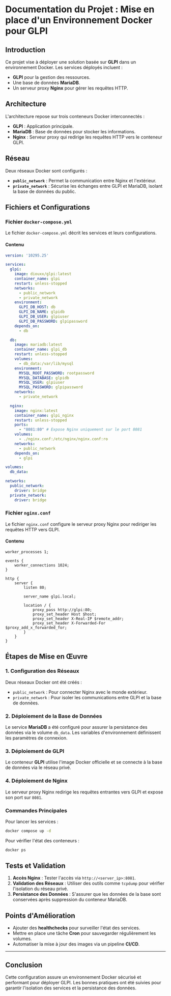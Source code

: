 # Documentation du Projet : Mise en place d'un Environnement Docker pour GLPI

## Introduction
Ce projet vise à déployer une solution basée sur **GLPI** dans un environnement Docker. Les services déployés incluent :
- **GLPI** pour la gestion des ressources.
- Une base de données **MariaDB**.
- Un serveur proxy **Nginx** pour gérer les requêtes HTTP.

## Architecture
L'architecture repose sur trois conteneurs Docker interconnectés :
- **GLPI** : Application principale.
- **MariaDB** : Base de données pour stocker les informations.
- **Nginx** : Serveur proxy qui redirige les requêtes HTTP vers le conteneur GLPI.

## Réseau
Deux réseaux Docker sont configurés :
- **`public_network`** : Permet la communication entre Nginx et l'extérieur.
- **`private_network`** : Sécurise les échanges entre GLPI et MariaDB, isolant la base de données du public.

## Fichiers et Configurations

### Fichier `docker-compose.yml`
Le fichier `docker-compose.yml` décrit les services et leurs configurations.

#### Contenu
```yaml
version: '10295.25'

services:
  glpi:
    image: diouxx/glpi:latest
    container_name: glpi
    restart: unless-stopped
    networks:
      - public_network
      - private_network
    environment:
      GLPI_DB_HOST: db
      GLPI_DB_NAME: glpidb
      GLPI_DB_USER: glpiuser
      GLPI_DB_PASSWORD: glpipassword
    depends_on:
      - db

  db:
    image: mariadb:latest
    container_name: glpi_db
    restart: unless-stopped
    volumes:
      - db_data:/var/lib/mysql
    environment:
      MYSQL_ROOT_PASSWORD: rootpassword
      MYSQL_DATABASE: glpidb
      MYSQL_USER: glpiuser
      MYSQL_PASSWORD: glpipassword
    networks:
      - private_network

  nginx:
    image: nginx:latest
    container_name: glpi_nginx
    restart: unless-stopped
    ports:
      - "8081:80" # Expose Nginx uniquement sur le port 8081
    volumes:
      - ./nginx.conf:/etc/nginx/nginx.conf:ro
    networks:
      - public_network
    depends_on:
      - glpi

volumes:
  db_data:

networks:
  public_network:
    driver: bridge
  private_network:
    driver: bridge
```

### Fichier `nginx.conf`
Le fichier `nginx.conf` configure le serveur proxy Nginx pour rediriger les requêtes HTTP vers GLPI.

#### Contenu
```nginx
worker_processes 1;

events {
    worker_connections 1024;
}

http {
    server {
        listen 80;

        server_name glpi.local;

        location / {
            proxy_pass http://glpi:80;
            proxy_set_header Host $host;
            proxy_set_header X-Real-IP $remote_addr;
            proxy_set_header X-Forwarded-For $proxy_add_x_forwarded_for;
        }
    }
}
```

## Étapes de Mise en Œuvre

### 1. Configuration des Réseaux
Deux réseaux Docker ont été créés :
- `public_network` : Pour connecter Nginx avec le monde extérieur.
- `private_network` : Pour isoler les communications entre GLPI et la base de données.

### 2. Déploiement de la Base de Données
Le service **MariaDB** a été configuré pour assurer la persistance des données via le volume `db_data`. Les variables d'environnement définissent les paramètres de connexion.

### 3. Déploiement de GLPI
Le conteneur **GLPI** utilise l'image Docker officielle et se connecte à la base de données via le réseau privé.

### 4. Déploiement de Nginx
Le serveur proxy Nginx redirige les requêtes entrantes vers GLPI et expose son port sur `8081`.

### Commandes Principales
Pour lancer les services :
```bash
docker compose up -d
```

Pour vérifier l'état des conteneurs :
```bash
docker ps
```

## Tests et Validation

1. **Accès Nginx** : Tester l'accès via `http://<server_ip>:8081`.
2. **Validation des Réseaux** : Utiliser des outils comme `tcpdump` pour vérifier l'isolation du réseau privé.
3. **Persistance des Données** : S'assurer que les données de la base sont conservées après suppression du conteneur MariaDB.

## Points d'Amélioration
- Ajouter des **healthchecks** pour surveiller l'état des services.
- Mettre en place une tâche **Cron** pour sauvegarder régulièrement les volumes.
- Automatiser la mise à jour des images via un pipeline **CI/CD**.

---

## Conclusion
Cette configuration assure un environnement Docker sécurisé et performant pour déployer GLPI. Les bonnes pratiques ont été suivies pour garantir l'isolation des services et la persistance des données.
